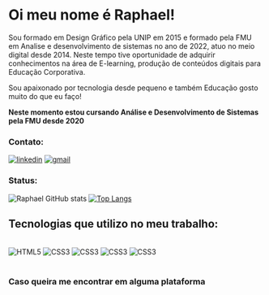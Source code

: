 # Oi meu nome é Raphael!

<div>
  <p>Sou formado em Design Gráfico pela UNIP em 2015 e formado pela FMU em Analise e desenvolvimento de sistemas no ano de 2022, atuo no meio digital desde 2014. Neste tempo tive oportunidade de adquirir conhecimentos na área de E-learning, produção de conteúdos digitais para Educação Corporativa.</p>

  <p>Sou apaixonado por tecnologia desde pequeno e também Educação gosto muito do que eu faço!</p>
</div>

<strong>Neste momento estou cursando Análise e Desenvolvimento de Sistemas pela FMU desde 2020</strong>

### Contato:

[![linkedin](https://img.shields.io/badge/LinkedIn-0077B5?style=for-the-badge&logo=linkedin&logoColor=white)](https://www.linkedin.com/in/raphaelwestin)
[![gmail](https://img.shields.io/badge/Gmail-D14836?style=for-the-badge&logo=gmail&logoColor=white)](mailto:raphawestim45@gmail.com)


### Status:
![Raphael GitHub stats](https://github-readme-stats.vercel.app/api?username=RaphaWestim&show_icons=true&theme=dracula)
[![Top Langs](https://github-readme-stats.vercel.app/api/top-langs/?username=RaphaWestim)](https://github.com/anuraghazra/github-readme-stats)

## Tecnologias que utilizo no meu trabalho:

<div style="display: inline-block;"><br/>
    <img style="align: center;" alt="HTML5" src="https://img.shields.io/badge/HTML5-E34F26?style=for-the-badge&logo=html5&logoColor=white"/>
    <img style="align: center;" alt="CSS3" src="https://img.shields.io/badge/CSS3-1572B6?style=for-the-badge&logo=css3&logoColor=white"/>
    <img style="align: center;" alt="CSS3" src="https://img.shields.io/badge/Sass-CC6699?style=for-the-badge&logo=sass&logoColor=white"/>
    <img style="align: center;" alt="CSS3" src="https://img.shields.io/badge/JavaScript-F7DF1E?style=for-the-badge&logo=javascript&logoColor=black"/>
    <img style="align: center;" alt="CSS3" src="https://img.shields.io/badge/jQuery-0769AD?style=for-the-badge&logo=jquery&logoColor=white"/>
</div>
<br/>

<div style="">
<br/>
<h3>Caso queira me encontrar em alguma plataforma</h3>

</div>



